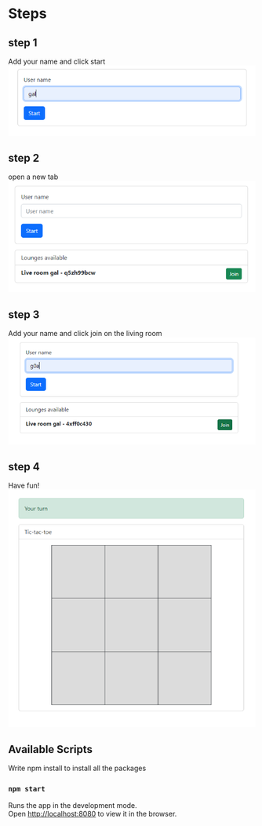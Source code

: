 # Steps

## step 1

Add your name and click start
![Website photo](/imgs/step1.png)

## step 2

open a new tab
![Website photo](/imgs/step2.png)

## step 3

Add your name and click join on the living room
![Website photo](/imgs/step3.png)

## step 4

Have fun!
![Website photo](/imgs/step4.png)

## Available Scripts

Write npm install to install all the packages

### `npm start`

Runs the app in the development mode.\
Open [http://localhost:8080](http://localhost:8080) to view it in the browser.
